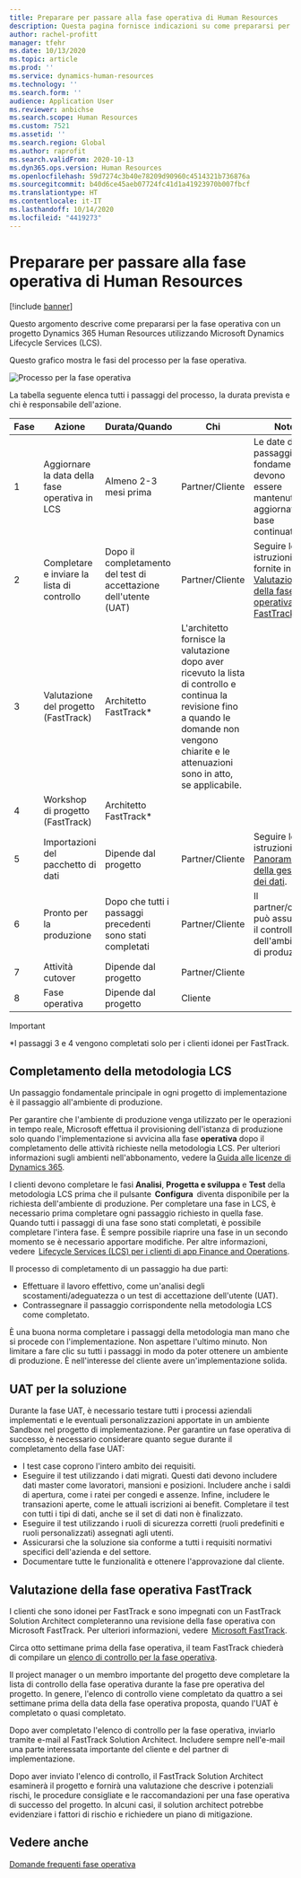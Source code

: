 ```yaml
---
title: Preparare per passare alla fase operativa di Human Resources
description: Questa pagina fornisce indicazioni su come prepararsi per la fase operativa con Dynamics 365 Human Resources.
author: rachel-profitt
manager: tfehr
ms.date: 10/13/2020
ms.topic: article
ms.prod: ''
ms.service: dynamics-human-resources
ms.technology: ''
ms.search.form: ''
audience: Application User
ms.reviewer: anbichse
ms.search.scope: Human Resources
ms.custom: 7521
ms.assetid: ''
ms.search.region: Global
ms.author: raprofit
ms.search.validFrom: 2020-10-13
ms.dyn365.ops.version: Human Resources
ms.openlocfilehash: 59d7274c3b40e78209d90960c4514321b736876a
ms.sourcegitcommit: b40d6ce45aeb07724fc41d1a41923970b007fbcf
ms.translationtype: HT
ms.contentlocale: it-IT
ms.lasthandoff: 10/14/2020
ms.locfileid: "4419273"
---
```

# <a name="prepare-for-human-resources-go-live"></a>Preparare per passare alla fase operativa di Human Resources

[!include [banner](../includes/banner.md)]

Questo argomento descrive come prepararsi per la fase operativa con un progetto Dynamics 365 Human Resources utilizzando Microsoft Dynamics Lifecycle Services (LCS). 

Questo grafico mostra le fasi del processo per la fase operativa. 

![Processo per la fase operativa](./media/hr-admin-go-live-prepare-process.png)

La tabella seguente elenca tutti i passaggi del processo, la durata prevista e chi è responsabile dell'azione.

| Fase | Azione | Durata/Quando | Chi | Note |
| --- | --- | --- | --- |--- |
| 1 | Aggiornare la data della fase operativa in LCS | Almeno 2-3 mesi prima | Partner/Cliente | Le date del passaggio fondamentale devono essere mantenute aggiornate su base continuativa. |
| 2 | Completare e inviare la lista di controllo | Dopo il completamento del test di accettazione dell'utente (UAT) | Partner/Cliente | Seguire le istruzioni fornite in [Valutazione della fase operativa di FastTrack](hr-admin-go-live-prepare.md#fasttrack-go-live-assessment). |
| 3 | Valutazione del progetto (FastTrack) | Architetto FastTrack* | L'architetto fornisce la valutazione dopo aver ricevuto la lista di controllo e continua la revisione fino a quando le domande non vengono chiarite e le attenuazioni sono in atto, se applicabile. |
| 4 | Workshop di progetto (FastTrack) | Architetto FastTrack* | |
| 5 | Importazioni del pacchetto di dati | Dipende dal progetto | Partner/Cliente | Seguire le istruzioni in [Panoramica della gestione dei dati](https://docs.microsoft.com/dynamics365/fin-ops-core/dev-itpro/data-entities/data-entities-data-packages).|
| 6 | Pronto per la produzione | Dopo che tutti i passaggi precedenti sono stati completati | Partner/Cliente | Il partner/cliente può assumere il controllo dell'ambiente di produzione.|
| 7 | Attività cutover | Dipende dal progetto | Partner/Cliente | |
| 8 | Fase operativa | Dipende dal progetto | Cliente | |

> [!IMPORTANT]
> *I passaggi 3 e 4 vengono completati solo per i clienti idonei per FastTrack.

## <a name="completing-the-lcs-methodology"></a>Completamento della metodologia LCS

Un passaggio fondamentale principale in ogni progetto di implementazione è il passaggio all'ambiente di produzione. 

Per garantire che l'ambiente di produzione venga utilizzato per le operazioni in tempo reale, Microsoft effettua il provisioning dell'istanza di produzione solo quando l'implementazione si avvicina alla fase **operativa** dopo il completamento delle attività richieste nella metodologia LCS. Per ulteriori informazioni sugli ambienti nell'abbonamento, vedere la [Guida alle licenze di Dynamics 365](https://go.microsoft.com/fwlink/?LinkId=866544). 

I clienti devono completare le fasi **Analisi**, **Progetta e sviluppa** e **Test** della metodologia LCS prima che il pulsante  **Configura**  diventa disponibile per la richiesta dell'ambiente di produzione. Per completare una fase in LCS, è necessario prima completare ogni passaggio richiesto in quella fase. Quando tutti i passaggi di una fase sono stati completati, è possibile completare l'intera fase. È sempre possibile riaprire una fase in un secondo momento se è necessario apportare modifiche. Per altre informazioni, vedere  [Lifecycle Services (LCS) per i clienti di app Finance and Operations](https://docs.microsoft.com/dynamics365/fin-ops-core/dev-itpro/lifecycle-services/lcs-works-lcs). 

Il processo di completamento di un passaggio ha due parti: 

- Effettuare il lavoro effettivo, come un'analisi degli scostamenti/adeguatezza o un test di accettazione dell'utente (UAT). 
- Contrassegnare il passaggio corrispondente nella metodologia LCS come completato. 

È una buona norma completare i passaggi della metodologia man mano che si procede con l'implementazione. Non aspettare l'ultimo minuto. Non limitare a fare clic su tutti i passaggi in modo da poter ottenere un ambiente di produzione. È nell'interesse del cliente avere un'implementazione solida. 

## <a name="uat-for-your-solution"></a>UAT per la soluzione

Durante la fase UAT, è necessario testare tutti i processi aziendali implementati e le eventuali personalizzazioni apportate in un ambiente Sandbox nel progetto di implementazione. Per garantire un fase operativa di successo, è necessario considerare quanto segue durante il completamento della fase UAT: 

- I test case coprono l'intero ambito dei requisiti. 
- Eseguire il test utilizzando i dati migrati. Questi dati devono includere dati master come lavoratori, mansioni e posizioni. Includere anche i saldi di apertura, come i ratei per congedi e assenze. Infine, includere le transazioni aperte, come le attuali iscrizioni ai benefit. Completare il test con tutti i tipi di dati, anche se il set di dati non è finalizzato. 
- Eseguire il test utilizzando i ruoli di sicurezza corretti (ruoli predefiniti e ruoli personalizzati) assegnati agli utenti. 
- Assicurarsi che la soluzione sia conforme a tutti i requisiti normativi specifici dell'azienda e del settore. 
- Documentare tutte le funzionalità e ottenere l'approvazione dal cliente. 

## <a name="fasttrack-go-live-assessment"></a>Valutazione della fase operativa FastTrack

I clienti che sono idonei per FastTrack e sono impegnati con un FastTrack Solution Architect completeranno una revisione della fase operativa con Microsoft FastTrack. Per ulteriori informazioni, vedere  [Microsoft FastTrack](https://docs.microsoft.com/dynamics365/fin-ops-core/fin-ops/get-started/fasttrack-dynamics-365-overview). 

Circa otto settimane prima della fase operativa, il team FastTrack chiederà di compilare un [elenco di controllo per la fase operativa](https://go.microsoft.com/fwlink/?linkid=2146013).

Il project manager o un membro importante del progetto deve completare la lista di controllo della fase operativa durante la fase pre operativa del progetto. In genere, l'elenco di controllo viene completato da quattro a sei settimane prima della data della fase operativa proposta, quando l'UAT è completato o quasi completato. 

Dopo aver completato l'elenco di controllo per la fase operativa, inviarlo tramite e-mail al FastTrack Solution Architect. Includere sempre nell'e-mail una parte interessata importante del cliente e del partner di implementazione. 

Dopo aver inviato l'elenco di controllo, il FastTrack Solution Architect esaminerà il progetto e fornirà una valutazione che descrive i potenziali rischi, le procedure consigliate e le raccomandazioni per una fase operativa di successo del progetto. In alcuni casi, il solution architect potrebbe evidenziare i fattori di rischio e richiedere un piano di mitigazione. 

## <a name="see-also"></a>Vedere anche

[Domande frequenti fase operativa](hr-admin-go-live-faq.md)